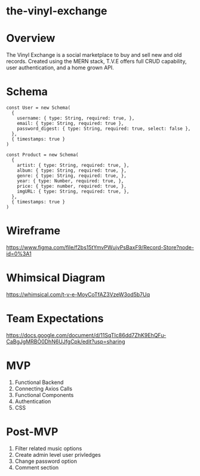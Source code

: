 # the-vinyl-exchange

# Overview

The Vinyl Exchange is a social marketplace to buy and sell new and old records.  Created using the MERN stack, T.V.E offers full CRUD capability, user authentication, and a home grown API.  

# Schema
```
const User = new Schema(
  {
    username: { type: String, required: true, },
    email: { type: String, required: true },
    password_digest: { type: String, required: true, select: false },
  },
  { timestamps: true }
)

const Product = new Schema(
  {
    artist: { type: String, required: true, },
    album: { type: String, required: true, },
    genre: { type: String, required: true, },
    year: { type: Number, required: true, },
    price: { type: number, required: true, },
    imgURL: { type: String, required: true, },
  },
  { timestamps: true }
)
```
# Wireframe

https://www.figma.com/file/f2bs15tYmvPWujvPsBaxF9/Record-Store?node-id=0%3A1

# Whimsical Diagram

https://whimsical.com/t-v-e-MoyCoTfAZ3VzeW3od5b7Uq

# Team Expectations

https://docs.google.com/document/d/11SqTIc86dd7ZhK9EhQFu-CaBgJgMRBO0DhN6UJfgCpk/edit?usp=sharing


# MVP

1. Functional Backend
2. Connecting Axios Calls
3. Functional Components
4. Authentication
5. CSS

# Post-MVP

1. Filter related music options
2. Create admin level user privledges
3. Change password option
4. Comment section
